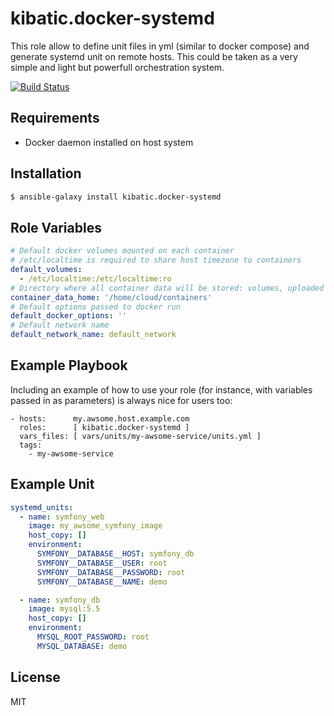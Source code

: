 kibatic.docker-systemd
======================

This role allow to define unit files in yml (similar to docker compose) and generate systemd unit on remote hosts.
This could be taken as a very simple and light but powerfull orchestration system.

[![Build Status](https://travis-ci.org/kibatic/docker-systemd.svg?branch=master)](https://travis-ci.org/kibatic/docker-systemd)

Requirements
------------

* Docker daemon installed on host system

Installation
------------

```bash
$ ansible-galaxy install kibatic.docker-systemd
```

Role Variables
--------------

```yaml
# Default docker volumes mounted on each container
# /etc/localtime is required to share host timezone to containers
default_volumes:
  - /etc/localtime:/etc/localtime:ro
# Directory where all container data will be stored: volumes, uploaded config files, ...
container_data_home: '/home/cloud/containers'
# Default options passed to docker run
default_docker_options: ''
# Default network name
default_network_name: default_network
```

Example Playbook
----------------

Including an example of how to use your role (for instance, with variables passed in as parameters) is always nice for users too:

```
- hosts:      my.awsome.host.example.com
  roles:      [ kibatic.docker-systemd ]
  vars_files: [ vars/units/my-awsome-service/units.yml ]
  tags:
    - my-awsome-service
```

Example Unit
------------

```yaml
systemd_units:
  - name: symfony_web
    image: my_awsome_symfony_image
    host_copy: []
    environment:
      SYMFONY__DATABASE__HOST: symfony_db
      SYMFONY__DATABASE__USER: root
      SYMFONY__DATABASE__PASSWORD: root
      SYMFONY__DATABASE__NAME: demo

  - name: symfony_db
    image: mysql:5.5
    host_copy: []
    environment:
      MYSQL_ROOT_PASSWORD: root
      MYSQL_DATABASE: demo
```

License
-------

MIT
